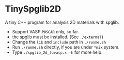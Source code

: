# TinySpglib2D

A tiny C++ program for analysis 2D materials with spglib.

- Support VASP ``POSCAR`` only, so far.
- the [spglib](https://github.com/spglib/spglib) must be installed. (See ``./external``)
- Change the `lib` and `include` path in `./runme.sh`
- Run `./runme.sh` directly, if you are under ``*nix`` system.
- Type `./spglib_2d_tovasp.x -h` for more help.
